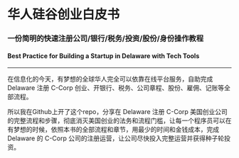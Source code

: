 # 华人硅谷创业白皮书
### 一份简明的快速注册公司/银行/税务/投资/股份/身份操作教程 
#### Best Practice for Building a Startup in Delaware with Tech Tools

---
在信息化的今天，有梦想的全球华人完全可以依靠在线平台服务，自助完成 Delaware 注册 C-Corp 创业、开银行、税务、公司章程、股份、雇佣、记账等全部流程。

所以我在Github上开了这个repo，分享在 Delaware 注册 C-Corp 美国创业公司的完整流程和步骤，彻底消灭美国创业的法务和流程门槛，让每一个程序员可以在有梦想的时候，依照本书的全部流程和章节，用最少的时间和金钱成本，完成 Delaware 的 C-Corp 公司的注册运营，让公司尽快投入完整运营并获得种子轮投资。
